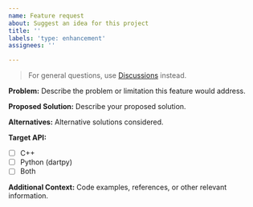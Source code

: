 ```yaml
---
name: Feature request
about: Suggest an idea for this project
title: ''
labels: 'type: enhancement'
assignees: ''

---
```


> For general questions, use [Discussions](https://github.com/dartsim/dart/discussions) instead.

**Problem:**
Describe the problem or limitation this feature would address.

**Proposed Solution:**
Describe your proposed solution.

**Alternatives:**
Alternative solutions considered.

**Target API:**
- [ ] C++
- [ ] Python (dartpy)
- [ ] Both

**Additional Context:**
Code examples, references, or other relevant information.
